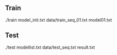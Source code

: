 ## Train
./train <iter> model_init.txt data/train_seq_01.txt model01.txt

## Test
./test modellist.txt data/test_seq.txt result.txt
